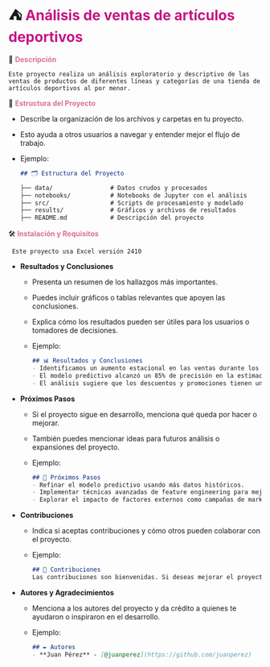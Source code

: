 # :tent: <span style="color:MediumVioletRed">**Análisis de ventas de artículos deportivos**</span>

:book: <span style="color:PaleVioletRed">**Descripción**</span>

    Este proyecto realiza un análisis exploratorio y descriptivo de las ventas de productos de diferentes líneas y categorías de una tienda de artículos deportivos al por menor.
        

:file_folder: <span style="color:PaleVioletRed">**Estructura del Proyecto**</span>

   - Describe la organización de los archivos y carpetas en tu proyecto.

   - Esto ayuda a otros usuarios a navegar y entender mejor el flujo de trabajo.

   - Ejemplo:

        ```markdown
        ## 🗂️ Estructura del Proyecto

        ├── data/                # Datos crudos y procesados
        ├── notebooks/           # Notebooks de Jupyter con el análisis
        ├── src/                 # Scripts de procesamiento y modelado
        ├── results/             # Gráficos y archivos de resultados
        ├── README.md            # Descripción del proyecto
        ```

🛠️ <span style="color:PaleVioletRed">**Instalación y Requisitos**</span>

     Este proyecto usa Excel versión 2410 


- **Resultados y Conclusiones**

   - Presenta un resumen de los hallazgos más importantes.

   - Puedes incluir gráficos o tablas relevantes que apoyen las conclusiones.

   - Explica cómo los resultados pueden ser útiles para los usuarios o tomadores de decisiones.

   - Ejemplo:

        ```markdown
        ## 📊 Resultados y Conclusiones
        - Identificamos un aumento estacional en las ventas durante los meses de noviembre y diciembre.
        - El modelo predictivo alcanzó un 85% de precisión en la estimación de ventas futuras.
        - El análisis sugiere que los descuentos y promociones tienen un impacto directo en el comportamiento de compra de los clientes.
        ```

- **Próximos Pasos**

   - Si el proyecto sigue en desarrollo, menciona qué queda por hacer o mejorar.

   - También puedes mencionar ideas para futuros análisis o expansiones del proyecto.

    - Ejemplo:

        ```markdown
        ## 🔄 Próximos Pasos
        - Refinar el modelo predictivo usando más datos históricos.
        - Implementar técnicas avanzadas de feature engineering para mejorar la precisión.
        - Explorar el impacto de factores externos como campañas de marketing y eventos en las ventas.
        ```

- **Contribuciones**

   - Indica si aceptas contribuciones y cómo otros pueden colaborar con el proyecto.

   - Ejemplo:

        ```markdown
        ## 🤝 Contribuciones
        Las contribuciones son bienvenidas. Si deseas mejorar el proyecto, por favor abre un pull request o una issue.
        ```



- **Autores y Agradecimientos**

   - Menciona a los autores del proyecto y da crédito a quienes te ayudaron o inspiraron en el desarrollo.

   - Ejemplo:

        ```markdown
        ## ✒️ Autores
        - **Juan Pérez** - [@juanperez](https://github.com/juanperez)
        ```

